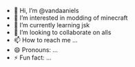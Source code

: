 - 👋 Hi, I’m @vandaaniels
- 👀 I’m interested in modding of minecraft
- 🌱 I’m currently learning jsk
- 💞️ I’m looking to collaborate on alls
- 📫 How to reach me ...
- 😄 Pronouns: ...
- ⚡ Fun fact: ...

<!---
vandaaniels/vandaaniels is a ✨ special ✨ repository because its `README.md` (this file) appears on your GitHub profile.
You can click the Preview link to take a look at your changes.
--->
